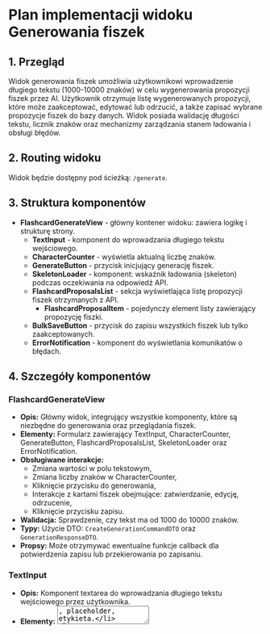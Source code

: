 # Plan implementacji widoku Generowania fiszek

## 1. Przegląd

Widok generowania fiszek umożliwia użytkownikowi wprowadzenie długiego tekstu (1000-10000 znaków) w celu wygenerowania propozycji fiszek przez AI. Użytkownik otrzymuje listę wygenerowanych propozycji, które może zaakceptować, edytować lub odrzucić, a także zapisać wybrane propozycje fiszek do bazy danych. Widok posiada walidację długości tekstu, licznik znaków oraz mechanizmy zarządzania stanem ładowania i obsługi błędów.

## 2. Routing widoku

Widok będzie dostępny pod ścieżką: `/generate`.

## 3. Struktura komponentów

- **FlashcardGenerateView** - główny kontener widoku: zawiera logikę i strukturę strony.
  - **TextInput** - komponent do wprowadzania długiego tekstu wejściowego.
  - **CharacterCounter** - wyświetla aktualną liczbę znaków.
  - **GenerateButton** - przycisk inicjujący generację fiszek.
  - **SkeletonLoader** - komponent: wskaźnik ładowania (skeleton) podczas oczekiwania na odpowiedź API.
  - **FlashcardProposalsList** - sekcja wyświetlająca listę propozycji fiszek otrzymanych z API.
    - **FlashcardProposalItem** - pojedynczy element listy zawierający propozycję fiszki.
  - **BulkSaveButton** - przycisk do zapisu wszystkich fiszek lub tylko zaakceptowanych.
  - **ErrorNotification** - komponent do wyświetlania komunikatów o błędach.

## 4. Szczegóły komponentów

### FlashcardGenerateView

- **Opis:** Główny widok, integrujący wszystkie komponenty, które są niezbędne do generowania oraz przeglądania fiszek.
- **Elementy:** Formularz zawierający TextInput, CharacterCounter, GenerateButton, FlashcardProposalsList, SkeletonLoader oraz ErrorNotification.
- **Obsługiwane interakcje:**
  - Zmiana wartości w polu tekstowym,
  - Zmiana liczby znaków w CharacterCounter,
  - Kliknięcie przycisku do generowania,
  - Interakcje z kartami fiszek obejmujące: zatwierdzanie, edycję, odrzucenie,
  - Kliknięcie przycisku zapisu.
- **Walidacja:** Sprawdzenie, czy tekst ma od 1000 do 10000 znaków.
- **Typy:** Użycie DTO: `CreateGenerationCommandDTO` oraz `GenerationResponseDTO`.
- **Propsy:** Może otrzymywać ewentualne funkcje callback dla potwierdzenia zapisu lub przekierowania po zapisaniu.

### TextInput

- **Opis:** Komponent textarea do wprowadzania długiego tekstu wejściowego przez użytkownika.
- **Elementy:** <textarea>, placeholder, etykieta.
- **Obsługiwane zdarzenia:** onChange (aktualizacja tekstu i licznika znaków)
- **Walidacja:** Minimalna długość 1000 znaków, maksymalna 10000 znaków (na bieżąco).
- **Typy:** Lokalny string state, typ `CreateGenerationCommandDTO` przy wysyłce do API.
- **Propsy:** value, onChange, placeholder.

### CharacterCounter

- **Opis:** Komponent wyświetlający liczbę wprowadzonych znaków.
- **Elementy:** Prosty element <span> lub <div>.
- **Obsługiwane zdarzenia:** Aktualizacja na podstawie wartości z TextInput.
- **Typy:** number (liczba znaków).
- **Propsy:** count.

### GenerateButton

- **Opis:** Przycisk inicjujący proces generowania fiszek.
- **Elementy:** <button> z etykietą "Generuj fiszki".
- **Obsługiwane zdarzenia:** onClick wywołujący funkcję wysyłającą żądanie do API.
- **Walidacja:** Przycisk aktywny tylko, gdy tekst spełnia wymagania długości.
- **Typy:** Funckja callback na click.
- **Propsy:** disabled, onClick (zależne od stanu walidacji i ładowania).

### SkeletonLoader

- **Opis:** Komponent do wizualizacji ładowania, wyświetlany podczas oczekiwania na odpowiedź z API.
- **Elementy:** Szablon UI (skeleton) imitujący strukturę kart, które będą wyświetlone.
- **Obsługiwane zdarzenia:** Brak – stan wyłącznie wizualny.
- **Typy:** Brak (Stateless).
- **Propsy:** Możliwe przyjmowanie opcjonalnie parametrów stylizacyjnych.

### FlashcardProposalsList

- **Opis:** Komponent wyświetlający listę wygenerowanych propozycji fiszek otrzymanych z API.
- **Elementy:** Lista elementów (np. ul/li lub komponenty grid), każdy reprezentowany przez `FlashcardProposalItem`.
- **Obsługiwane zdarzenia:** Przekazywanie zdarzeń do poszczególnych kart (akceptacja, edycja, odrzucenie).
- **Walidacja:** Brak - dane przychodzące z API są już poddane walidacji.
- **Typy:** Tablica obiektów typu `FlashcardProposalViewModel`.
- **Propsy:** flashcards (lista propozycji), onAccept, onEdit, onReject.

### FlashcardProposalItem

- **Opis:** Pojedyncza karta reprezentująca jedną propozycję fiszki.
- **Elementy:** Wyświetlanie pól "przód" (max 200 znaków) i "tył" (max 500 znaków) oraz przyciski akcji "Zatwierdź", "Edytuj", "Odrzuć".
- **Obsługiwane zdarzenia:** onClick dla każdego przycisku, który modyfikuje stan danej fiszki (np. oznaczenie jako zaakceptowane, otwarcie trybu edycji, usunięcie z listy).
- **Walidacja:** W przypadku gdy edycja jest aktywna, wprowadzane dane muszą spełniać warunki - front (do 200 znaków), back (do 500 znaków).
- **Typy:** Rozszerzony typ `FlashcardProposalViewModel`, lokalny model stanu, np. z flagą accepted/edited.
- **Propsy:** flashcard (dane propozycji fiszki), onAccept, onEdit, onReject.

### ErrorNotification

- **Opis:** Komponent do wyświetlania komunikatów błędów (np. błędy API lub walidacji formularza).
- **Elementy:** <div> z komunikatem błędu, ikona błędu.
- **Obsługiwane zdarzenia:** Brak - komponent informacyjny.
- **Walidacja:** Przekazany komunikat nie powinien być pusty.
- **Typy:** string (komunikat błędu).
- **Propsy:** message, ewentualnie typ błędu.

### BulkSaveButton

- **Opis:** Komponent zawierający przyciski umożliwiający zbiorczy zapis wszystkich wygenerowanych fiszek lub tylko tych, które zostały zaakceptowane. Umożliwia wysłanie danych do backendu w jednym żądaniu.
- **Elementy:** Dwa przyciski: "Zapisz wszystkie", "Zapisz zaakceptowane".
- **Obsługiwane zdarzenia:** onClick dla każdego przycisku, który wywołuje odpowiednią funkcję wysyłającą żądanie do API.
- **Walidacja:** Aktywowany jedynie gdy istnieją fiszki do zapisu; dane fiszek muszą spełniać walidację: front (do 200 znaków), back (do 500 znaków).
- **Typy:** Wykorzystuje typy zdefiniowane w `types.ts`, w tym interfejs `CreateFlashcardsDTO` (bazujący na typie `CreateFlashcardsDTO` który jest union type `CreateFlashcardManualDTO` | `CreateFlashcardAIDTO`)
- **Propsy:** onSaveAll, onSaveAccepted, disabled.

## 5. Typy

- **CreateGenerationCommandDTO:** {source_text: string} - wysyłany do endpointu `/api/generations`.

- **GenerationResponseDTO:** { generation_id: number,flashcards_proposals: FlashcardProposalDTO[], generated_count: number } - struktura odpowiedzi z API

- **FlashcardProposalDTO:** { front: string, back: string, source: "ai-full" } - pojedyncza propozycja fiszki.

- **FlashcardProposalDTO:** { front: string, back: string, source: "ai-full" | "ai-edited", accepted: boolean, edited: boolean } – rozszerzony model reprezentujący stan propozycji fiszki, umożliwiający dynamiczne ustawienie pola source podczas wysyłania danych do endpointu `/flashcards`.

- **CreateFlashcardsDTO:** { flashcards: CreateFlashcardDTO[], generation_id: number } - obiekt wysyłany do endpointu `api/flashcards` zawierający tablicę fiszek do zapisu oraz generation_id. 
CreateFlashcardDTO[] jest to union type CreateFlashcardManualDTO | CreateFlashcardAIDTO. 

## 6. Zarządzanie stanem

Stan widoku zarządzany za pomocą hooków React (useState, useEffect). Kluczowe stany:

- Wartość pola tekstowego (textValue).
- Stan ładowania (isLoading) dla wywołania API.
- Stan błędów (errorMessage) dla komuniaktów o błędach.
- Lista propozycji fiszek (flashcards), wraz z ich lokalnymi flagami (np. accepted, edited).
- Opcjonalny stan dla trybu edycji fiszki. Koniecznie wydzielić logikę API do customowego hooka (np. useGenerateFlashcards) do obsługi logiki API.

## 7. Integracja API

- **Endpointy:**
  - POST `/api/generations` do wysłania tekstu i otrzymania propozycji fiszek. Payload: CreateGenerationCommandDTO { source_text: string }, otrzymujemy odpowiedź zawierającą:
     - generation_id,
     - flashcards_proposals,
     - generated_count.
  - POST `/api/flashcards` Po zaznaczeniu fiszek do zapisu poprzez BulkSaveButton, wysyłane jest żądanie POST `/api/flashcards`. Payload musi być zgodny z typem `CreateFlashcardDTO` (union typu `CreateFlashcardManualDTO` oraz `CreateFlashcardAIDTO` z pliku `src/types.ts`) - każda fiszka musi mieć front ≤ 200 znaków, back ≤ 500 znaków, odpowiedni source oraz generation_id. Umożliwia to zapisanie danych do bazy.
  - Walidacja odpowiedzi: sprawdzenie statusu HTTP, obsługa błędów 400 (walidacja) oraz 500 (błędy serwera). 

## 8. Interakcje użytkownika

- Użytkownik wkleja tekst w polu TextInput, przy czym CharacterCounter aktualizuje liczbę znaków.
- Po kliknięciu GenerateButton (Generuj fiszki):
  - widok sprawdza walidację tekstu, uruchamia SkeletonLoader 
  - wysyła żądanie do `/api/generations`.
  - uruchamia SkeletonLoader oraz przycisk jest dezaktywowany.
- Po otrzymaniu odpowiedzi, `FlashcardProposalsList` wyświetla listę fiszek (komponenty `FlashcardProposalItem`).
- Każda karta umożliwia:
  - Zatwierdzenie propozycji, która oznacza fiszkę do zapisu.
  - Edycję - otwarcie trybu edycji z możliwością korekty tekstu z walidacją.
  - Odrzucenie - usunięcie propozycji z listy.
- Komponent `BulkSaveButton` umożkuwua wts kabue wybranych fiszek do zapisania w bazie (wywołanie POST `/api/flashcards`)

## 9. Warunki i walidacja

- Tekst wejściowy musi mieć od 1000 do 10000 znaków.
- W formularzu edycji: pole "przód" do 200 znaków, pole "tył" do 500 znaków.
- Przycisk generowania aktywowany tylko przy poprawnym walidowanym tekście.
- Walidacja odpowiedzi API: komunikaty błędów wyświetlane w ErrorNotification.

## 10. Obsługa błędów

- Wyświetlanie komunikatów o błędach w przypadku niepowodzenia walidacji formularza.
- Obsługa odpowiedzi 400 (błędne dane) oraz 500 (błąd serwera) z wyświetleniem odpowiednich wiadomości i możliwość ponownego wysłania żądania.
- W przypadku niepowodzenia zapisu fiszek, stan ładowania jest resetowany, a użytkownik informowany o błędzie

## 11. Kroki implementacji

1. Utworzenie nowej strony widoku /generate w strukturze Astro.
2. Implementacja głównego komponentu FlashcardGenerateView.
3. Stworzenie komponentu TextInput z walidacją długości tekstu.
4. Utworzenie komponentu CharacterCounter.
5. Stworzenie komponentu GenerateButton i podpięcie akcji wysyłania żądania do POST /api/generations.
6. Implementacja hooka (np. useGenerateFlashcards) do obsługi logiki API i zarządzania stanem.
7. Utworzenie komponentu SkeletonLoader do wizualizacji ładowania.
8. Stworzenie komponentów FlashcardProposalsList i FlashcardProposalItem z obsługą akcji (zatwierdzanie, edycja, odrzucenie).
9. Integracja wyświetlania komunikatów błędów przez ErrorNotification.
10. Implementacja komponentu BulkSaveButton, który będzie zbiorczo wysyłał żądanie do endpointu POST /api/flashcards, korzystając z typu CreateFlashcardsDTO do walidacji danych.
11. Testowanie interakcji użytkownika oraz walidacji (scenariusze poprawne i błędne).
12. Dostrojenie responsywności i poprawienie aspektów dostępności.
13. Finalny code review i refaktoryzacja przed wdrożeniem.